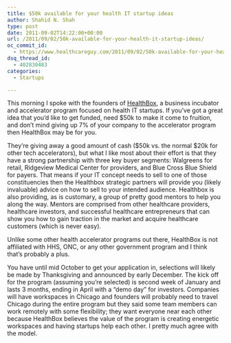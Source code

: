 ```yaml
---
title: $50k available for your health IT startup ideas
author: Shahid N. Shah
type: post
date: 2011-09-02T14:22:00+00:00
url: /2011/09/02/50k-available-for-your-health-it-startup-ideas/
oc_commit_id:
  - https://www.healthcareguy.com/2011/09/02/50k-available-for-your-health-it-startup-ideas/1478770760
dsq_thread_id:
  - 402830483
categories:
  - Startups

---
```

This morning I spoke with the founders of <a href="http://www.healthboxaccelerator.com/" target="_blank">HealthBox</a>, a business incubator and accelerator program focused on health IT startups. If you’ve got a great idea that you’d like to get funded, need $50k to make it come to fruition, and don’t mind giving up 7% of your company to the accelerator program then HealthBox may be for you.

They’re giving away a good amount of cash ($50k vs. the normal $20k for other tech accelerators), but what I like most about their effort is that they have a strong partnership with three key buyer segments: Walgreens for retail, Ridgeview Medical Center for providers, and Blue Cross Blue Shield for payers. That means if your IT concept needs to sell to one of those constituencies then the Healthbox strategic partners will provide you (likely invaluable) advice on how to sell to your intended audience. Healthbox is also providing, as is customary, a group of pretty good mentors to help you along the way. Mentors are comprised from other healthcare providers, healthcare investors, and successful healthcare entrepreneurs that can show you how to gain traction in the market and acquire healthcare customers (which is never easy).

Unlike some other health accelerator programs out there, HealthBox is not affiliated with HHS, ONC, or any other government program and I think that’s probably a plus. 

You have until mid October to get your application in, selections will likely be made by Thanksgiving and announced by early December. The kick off for the program (assuming you’re selected) is second week of January and lasts 3 months, ending in April with a “demo day” for investors. Companies will have workspaces in Chicago and founders will probably need to travel Chicago during the entire program but they said some team members can work remotely with some flexibility; they want everyone near each other because HealthBox believes the value of the program is creating energetic workspaces and having startups help each other. I pretty much agree with the model.